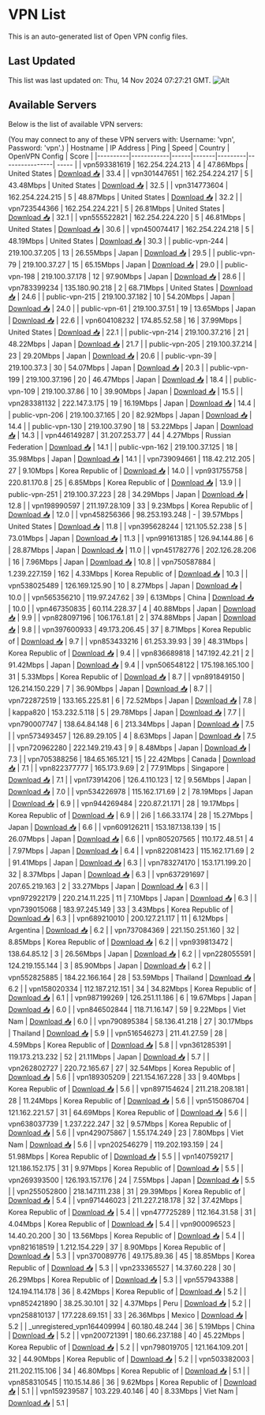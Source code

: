 # VPN List

This is an auto-generated list of Open VPN config files.

## Last Updated

This list was last updated on: Thu, 14 Nov 2024 07:27:21 GMT.
![Alt](https://repobeats.axiom.co/api/embed/186b98318ef1479477931607c1ad7d823f12451f.svg "Repobeats analytics image")

## Available Servers

Below is the list of available VPN servers:

(You may connect to any of these VPN servers with: Username: 'vpn', Password: 'vpn'.)
| Hostname | IP Address | Ping | Speed | Country | OpenVPN Config | Score |
|----------|------------|------|-------|---------|----------------| ----- |
| vpn593381619 | 162.254.224.213 | 4 | 47.86Mbps | United States | [Download 📥](./configs/server_0_US.ovpn) | 33.4 |
| vpn301447651 | 162.254.224.217 | 5 | 43.48Mbps | United States | [Download 📥](./configs/server_1_US.ovpn) | 32.5 |
| vpn314773604 | 162.254.224.215 | 5 | 48.87Mbps | United States | [Download 📥](./configs/server_2_US.ovpn) | 32.2 |
| vpn723544366 | 162.254.224.221 | 5 | 26.81Mbps | United States | [Download 📥](./configs/server_3_US.ovpn) | 32.1 |
| vpn555522821 | 162.254.224.220 | 5 | 46.81Mbps | United States | [Download 📥](./configs/server_4_US.ovpn) | 30.6 |
| vpn450074417 | 162.254.224.218 | 5 | 48.19Mbps | United States | [Download 📥](./configs/server_5_US.ovpn) | 30.3 |
| public-vpn-244 | 219.100.37.205 | 13 | 26.55Mbps | Japan | [Download 📥](./configs/server_6_JP.ovpn) | 29.5 |
| public-vpn-79 | 219.100.37.27 | 15 | 65.15Mbps | Japan | [Download 📥](./configs/server_7_JP.ovpn) | 29.0 |
| public-vpn-198 | 219.100.37.178 | 12 | 97.90Mbps | Japan | [Download 📥](./configs/server_8_JP.ovpn) | 28.6 |
| vpn783399234 | 135.180.90.218 | 2 | 68.71Mbps | United States | [Download 📥](./configs/server_9_US.ovpn) | 24.6 |
| public-vpn-215 | 219.100.37.182 | 10 | 54.20Mbps | Japan | [Download 📥](./configs/server_10_JP.ovpn) | 24.0 |
| public-vpn-61 | 219.100.37.51 | 19 | 13.65Mbps | Japan | [Download 📥](./configs/server_11_JP.ovpn) | 22.6 |
| vpn604108232 | 174.85.52.58 | 16 | 37.99Mbps | United States | [Download 📥](./configs/server_12_US.ovpn) | 22.1 |
| public-vpn-214 | 219.100.37.216 | 21 | 48.22Mbps | Japan | [Download 📥](./configs/server_13_JP.ovpn) | 21.7 |
| public-vpn-205 | 219.100.37.214 | 23 | 29.20Mbps | Japan | [Download 📥](./configs/server_14_JP.ovpn) | 20.6 |
| public-vpn-39 | 219.100.37.3 | 30 | 54.07Mbps | Japan | [Download 📥](./configs/server_15_JP.ovpn) | 20.3 |
| public-vpn-199 | 219.100.37.196 | 20 | 46.47Mbps | Japan | [Download 📥](./configs/server_16_JP.ovpn) | 18.4 |
| public-vpn-109 | 219.100.37.86 | 10 | 39.90Mbps | Japan | [Download 📥](./configs/server_17_JP.ovpn) | 15.5 |
| vpn283381132 | 222.147.3.175 | 19 | 16.19Mbps | Japan | [Download 📥](./configs/server_18_JP.ovpn) | 14.4 |
| public-vpn-206 | 219.100.37.165 | 20 | 82.92Mbps | Japan | [Download 📥](./configs/server_19_JP.ovpn) | 14.4 |
| public-vpn-130 | 219.100.37.90 | 18 | 53.22Mbps | Japan | [Download 📥](./configs/server_20_JP.ovpn) | 14.3 |
| vpn446149287 | 31.207.253.77 | 44 | 4.27Mbps | Russian Federation | [Download 📥](./configs/server_21_RU.ovpn) | 14.1 |
| public-vpn-162 | 219.100.37.125 | 18 | 35.98Mbps | Japan | [Download 📥](./configs/server_22_JP.ovpn) | 14.1 |
| vpn739094661 | 118.42.212.205 | 27 | 9.10Mbps | Korea Republic of | [Download 📥](./configs/server_23_KR.ovpn) | 14.0 |
| vpn931755758 | 220.81.170.8 | 25 | 6.85Mbps | Korea Republic of | [Download 📥](./configs/server_24_KR.ovpn) | 13.9 |
| public-vpn-251 | 219.100.37.223 | 28 | 34.29Mbps | Japan | [Download 📥](./configs/server_25_JP.ovpn) | 12.8 |
| vpn198990597 | 211.197.28.109 | 33 | 9.23Mbps | Korea Republic of | [Download 📥](./configs/server_26_KR.ovpn) | 12.0 |
| vpn458256366 | 98.253.193.248 | - | 39.57Mbps | United States | [Download 📥](./configs/server_27_US.ovpn) | 11.8 |
| vpn395628244 | 121.105.52.238 | 5 | 73.01Mbps | Japan | [Download 📥](./configs/server_28_JP.ovpn) | 11.3 |
| vpn991613185 | 126.94.144.86 | 6 | 28.87Mbps | Japan | [Download 📥](./configs/server_29_JP.ovpn) | 11.0 |
| vpn451782776 | 202.126.28.206 | 16 | 7.96Mbps | Japan | [Download 📥](./configs/server_30_JP.ovpn) | 10.8 |
| vpn750587884 | 1.239.227.159 | 162 | 4.33Mbps | Korea Republic of | [Download 📥](./configs/server_31_KR.ovpn) | 10.3 |
| vpn538025489 | 126.169.125.90 | 10 | 8.27Mbps | Japan | [Download 📥](./configs/server_32_JP.ovpn) | 10.0 |
| vpn565356210 | 119.97.247.62 | 39 | 6.13Mbps | China | [Download 📥](./configs/server_33_CN.ovpn) | 10.0 |
| vpn467350835 | 60.114.228.37 | 4 | 40.88Mbps | Japan | [Download 📥](./configs/server_34_JP.ovpn) | 9.9 |
| vpn828097196 | 106.176.1.81 | 2 | 374.88Mbps | Japan | [Download 📥](./configs/server_35_JP.ovpn) | 9.8 |
| vpn397600933 | 49.173.206.45 | 37 | 8.71Mbps | Korea Republic of | [Download 📥](./configs/server_36_KR.ovpn) | 9.7 |
| vpn853433216 | 61.253.39.93 | 39 | 48.31Mbps | Korea Republic of | [Download 📥](./configs/server_37_KR.ovpn) | 9.4 |
| vpn836689818 | 147.192.42.21 | 2 | 91.42Mbps | Japan | [Download 📥](./configs/server_38_JP.ovpn) | 9.4 |
| vpn506548122 | 175.198.165.100 | 31 | 5.33Mbps | Korea Republic of | [Download 📥](./configs/server_39_KR.ovpn) | 8.7 |
| vpn891849150 | 126.214.150.229 | 7 | 36.90Mbps | Japan | [Download 📥](./configs/server_40_JP.ovpn) | 8.7 |
| vpn722872519 | 133.165.225.81 | 6 | 72.52Mbps | Japan | [Download 📥](./configs/server_41_JP.ovpn) | 7.8 |
| kappa820 | 153.232.5.118 | 5 | 29.78Mbps | Japan | [Download 📥](./configs/server_42_JP.ovpn) | 7.7 |
| vpn790007747 | 138.64.84.148 | 6 | 213.34Mbps | Japan | [Download 📥](./configs/server_43_JP.ovpn) | 7.5 |
| vpn573493457 | 126.89.29.105 | 4 | 8.63Mbps | Japan | [Download 📥](./configs/server_44_JP.ovpn) | 7.5 |
| vpn720962280 | 222.149.219.43 | 9 | 8.48Mbps | Japan | [Download 📥](./configs/server_45_JP.ovpn) | 7.3 |
| vpn705388256 | 184.65.165.121 | 15 | 22.42Mbps | Canada | [Download 📥](./configs/server_46_CA.ovpn) | 7.1 |
| vpn822377777 | 165.173.9.69 | 2 | 77.91Mbps | Singapore | [Download 📥](./configs/server_47_SG.ovpn) | 7.1 |
| vpn173914206 | 126.4.110.123 | 12 | 9.56Mbps | Japan | [Download 📥](./configs/server_48_JP.ovpn) | 7.0 |
| vpn534226978 | 115.162.171.69 | 2 | 78.19Mbps | Japan | [Download 📥](./configs/server_49_JP.ovpn) | 6.9 |
| vpn944269484 | 220.87.21.171 | 28 | 19.17Mbps | Korea Republic of | [Download 📥](./configs/server_50_KR.ovpn) | 6.9 |
| 2i6 | 1.66.33.174 | 28 | 15.27Mbps | Japan | [Download 📥](./configs/server_51_JP.ovpn) | 6.6 |
| vpn609126211 | 153.187.138.139 | 15 | 26.07Mbps | Japan | [Download 📥](./configs/server_52_JP.ovpn) | 6.6 |
| vpn805207565 | 110.172.48.51 | 4 | 7.97Mbps | Japan | [Download 📥](./configs/server_53_JP.ovpn) | 6.4 |
| vpn822081423 | 115.162.171.69 | 2 | 91.41Mbps | Japan | [Download 📥](./configs/server_54_JP.ovpn) | 6.3 |
| vpn783274170 | 153.171.199.20 | 32 | 8.37Mbps | Japan | [Download 📥](./configs/server_55_JP.ovpn) | 6.3 |
| vpn637291697 | 207.65.219.163 | 2 | 33.27Mbps | Japan | [Download 📥](./configs/server_56_JP.ovpn) | 6.3 |
| vpn972922179 | 220.214.11.225 | 11 | 7.10Mbps | Japan | [Download 📥](./configs/server_57_JP.ovpn) | 6.3 |
| vpn739015068 | 183.97.245.149 | 33 | 3.43Mbps | Korea Republic of | [Download 📥](./configs/server_58_KR.ovpn) | 6.3 |
| vpn689210010 | 200.127.21.117 | 11 | 6.12Mbps | Argentina | [Download 📥](./configs/server_59_AR.ovpn) | 6.2 |
| vpn737084369 | 221.150.251.160 | 32 | 8.85Mbps | Korea Republic of | [Download 📥](./configs/server_60_KR.ovpn) | 6.2 |
| vpn939813472 | 138.64.85.12 | 3 | 26.56Mbps | Japan | [Download 📥](./configs/server_61_JP.ovpn) | 6.2 |
| vpn228055591 | 124.219.155.144 | 3 | 85.90Mbps | Japan | [Download 📥](./configs/server_62_JP.ovpn) | 6.2 |
| vpn552825885 | 184.22.166.164 | 28 | 53.59Mbps | Thailand | [Download 📥](./configs/server_63_TH.ovpn) | 6.2 |
| vpn158020334 | 112.187.212.151 | 34 | 34.82Mbps | Korea Republic of | [Download 📥](./configs/server_64_KR.ovpn) | 6.1 |
| vpn987199269 | 126.251.11.186 | 6 | 19.67Mbps | Japan | [Download 📥](./configs/server_65_JP.ovpn) | 6.0 |
| vpn846502844 | 118.71.16.147 | 59 | 9.22Mbps | Viet Nam | [Download 📥](./configs/server_66_VN.ovpn) | 6.0 |
| vpn790895384 | 58.136.41.218 | 27 | 30.17Mbps | Thailand | [Download 📥](./configs/server_67_TH.ovpn) | 5.9 |
| vpn516546273 | 211.41.27.59 | 28 | 4.59Mbps | Korea Republic of | [Download 📥](./configs/server_68_KR.ovpn) | 5.8 |
| vpn361285391 | 119.173.213.232 | 52 | 21.11Mbps | Japan | [Download 📥](./configs/server_69_JP.ovpn) | 5.7 |
| vpn262802727 | 220.72.165.67 | 27 | 32.54Mbps | Korea Republic of | [Download 📥](./configs/server_70_KR.ovpn) | 5.6 |
| vpn189305209 | 221.154.167.228 | 33 | 9.40Mbps | Korea Republic of | [Download 📥](./configs/server_71_KR.ovpn) | 5.6 |
| vpn897154624 | 211.218.208.181 | 28 | 11.24Mbps | Korea Republic of | [Download 📥](./configs/server_72_KR.ovpn) | 5.6 |
| vpn515086704 | 121.162.221.57 | 31 | 64.69Mbps | Korea Republic of | [Download 📥](./configs/server_73_KR.ovpn) | 5.6 |
| vpn638037739 | 1.237.222.247 | 32 | 9.57Mbps | Korea Republic of | [Download 📥](./configs/server_74_KR.ovpn) | 5.6 |
| vpn429075867 | 1.55.174.249 | 23 | 7.80Mbps | Viet Nam | [Download 📥](./configs/server_75_VN.ovpn) | 5.6 |
| vpn202546279 | 119.202.193.159 | 24 | 51.98Mbps | Korea Republic of | [Download 📥](./configs/server_76_KR.ovpn) | 5.5 |
| vpn140759217 | 121.186.152.175 | 31 | 9.97Mbps | Korea Republic of | [Download 📥](./configs/server_77_KR.ovpn) | 5.5 |
| vpn269393500 | 126.193.157.176 | 24 | 7.55Mbps | Japan | [Download 📥](./configs/server_78_JP.ovpn) | 5.5 |
| vpn255052800 | 218.147.111.238 | 31 | 29.39Mbps | Korea Republic of | [Download 📥](./configs/server_79_KR.ovpn) | 5.4 |
| vpn971446023 | 211.227.218.178 | 32 | 37.42Mbps | Korea Republic of | [Download 📥](./configs/server_80_KR.ovpn) | 5.4 |
| vpn477725289 | 112.164.31.58 | 31 | 4.04Mbps | Korea Republic of | [Download 📥](./configs/server_81_KR.ovpn) | 5.4 |
| vpn900096523 | 14.40.20.200 | 30 | 13.56Mbps | Korea Republic of | [Download 📥](./configs/server_82_KR.ovpn) | 5.4 |
| vpn821618519 | 1.212.154.229 | 37 | 8.90Mbps | Korea Republic of | [Download 📥](./configs/server_83_KR.ovpn) | 5.3 |
| vpn370089776 | 49.175.89.36 | 45 | 18.85Mbps | Korea Republic of | [Download 📥](./configs/server_84_KR.ovpn) | 5.3 |
| vpn233365527 | 14.37.60.228 | 30 | 26.29Mbps | Korea Republic of | [Download 📥](./configs/server_85_KR.ovpn) | 5.3 |
| vpn557943388 | 124.194.114.178 | 36 | 8.42Mbps | Korea Republic of | [Download 📥](./configs/server_86_KR.ovpn) | 5.2 |
| vpn852421890 | 38.25.30.101 | 32 | 4.37Mbps | Peru | [Download 📥](./configs/server_87_PE.ovpn) | 5.2 |
| vpn258810137 | 177.228.69.151 | 33 | 26.36Mbps | Mexico | [Download 📥](./configs/server_88_MX.ovpn) | 5.2 |
| _unregistered_vpn164409994 | 60.180.48.244 | 36 | 5.19Mbps | China | [Download 📥](./configs/server_89_CN.ovpn) | 5.2 |
| vpn200721391 | 180.66.237.188 | 40 | 45.22Mbps | Korea Republic of | [Download 📥](./configs/server_90_KR.ovpn) | 5.2 |
| vpn798019705 | 121.164.109.201 | 32 | 44.90Mbps | Korea Republic of | [Download 📥](./configs/server_91_KR.ovpn) | 5.2 |
| vpn503382003 | 211.202.115.106 | 34 | 46.80Mbps | Korea Republic of | [Download 📥](./configs/server_92_KR.ovpn) | 5.1 |
| vpn858310545 | 110.15.14.86 | 36 | 9.62Mbps | Korea Republic of | [Download 📥](./configs/server_93_KR.ovpn) | 5.1 |
| vpn159239587 | 103.229.40.146 | 40 | 8.33Mbps | Viet Nam | [Download 📥](./configs/server_94_VN.ovpn) | 5.1 |
